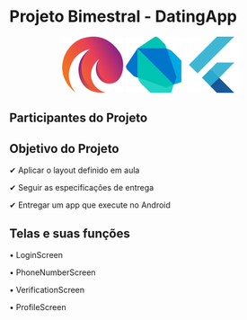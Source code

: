 # Projeto Bimestral - DatingApp
<p align="center">
    <img src="lib/assets/logo.png">
    <img src="https://raw.githubusercontent.com/devicons/devicon/ca28c779441053191ff11710fe24a9e6c23690d6/icons/dart/dart-original.svg" width=100>
    <img src="https://raw.githubusercontent.com/devicons/devicon/ca28c779441053191ff11710fe24a9e6c23690d6/icons/flutter/flutter-original.svg" width=100>
</p>

## Participantes do Projeto

## Objetivo do Projeto

✔ Aplicar o layout definido em aula

✔ Seguir as especificações de entrega

✔ Entregar um app que execute no Android

## Telas e suas funções

• LoginScreen

• PhoneNumberScreen

• VerificationScreen

• ProfileScreen
